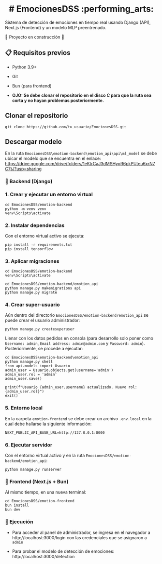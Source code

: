 <h1 align="center"> # EmocionesDSS :performing_arts: </h1>

Sistema de detección de emociones en tiempo real usando Django (API), Next.js (Frontend) y un modelo MLP preentrenado.

:construction: Proyecto en construcción :construction:



## :clipboard: Requisitos previos

- Python 3.9+
- Git
- Bun (para frontend)

- **OJO: Se debe clonar el repositorio en el disco C para que la ruta sea corta y no hayan problemas posteriormente.**


## Clonar el repositorio
```
git clone https://github.com/tu_usuario/EmocionesDSS.git
```

## Descargar modelo
En la ruta `EmocionesDSS\emotion-backend\emotion_api\api\ml_model` se debe ubicar el modelo que se encuentra en el enlace: https://drive.google.com/drive/folders/1eKtrCaJ3dMSHyqR6pkPUteu6xrN7C7tJ?usp=sharing

### :rocket: **Backend (Django)**

###     1. Crear y ejecutar un entorno virtual
```
cd EmocionesDSS/emotion-backend
python -m venv venv
venv\Scripts\activate
```

###     2. Instalar dependencias
Con el entorno virtual activo se ejecuta:
```
pip install -r requirements.txt
pip install tensorflow
```

###     3. Aplicar migraciones
```
cd EmocionesDSS/emotion-backend
venv\Scripts\activate

cd EmocionesDSS/emotion-backend/emotion_api
python manage.py makemigrations api
python manage.py migrate
```

###     4. Crear super-usuario
Aún dentro del directorio `EmocionesDSS/emotion-backend/emotion_api` se puede crear el usuario administrador:
```
python manage.py createsuperuser
```
Llenar con los datos pedidos en consola (para desarrollo solo poner como `Username: admin`, `Email address: admin@admin.com` y `Password: admin`).
Posteriormente, se procede a ejecutar:
```
cd EmocionesDSS\emotion-backend\emotion_api
python manage.py shell
from api.models import Usuario
admin_user = Usuario.objects.get(username='admin') 
admin_user.rol = 'admin'
admin_user.save()

print(f"Usuario {admin_user.username} actualizado. Nuevo rol: {admin_user.rol}")
exit()
```

###     5. Entorno local
En la carpeta `emotion-frontend` se debe crear un archivo `.env.local` en la cual debe hallarse la siguiente información:
```
NEXT_PUBLIC_API_BASE_URL=http://127.0.0.1:8000
```

###     6. Ejecutar servidor
Con el entorno virtual activo y en la ruta `EmocionesDSS/emotion-backend/emotion_api`:
```
python manage.py runserver
```


### :sunrise: **Frontend (Next.js + Bun)**
Al mismo tiempo, en una nueva terminal:
```
cd EmocionesDSS/emotion-frontend
bun install
bun dev
```


### :star2: **Ejecución**
- Para acceder al panel de administrador, se ingresa en el navegador a http://localhost:3000/login con las credenciales que se asignaron a `admin`


- Para probar el modelo de detección de emociones: http://localhost:3000/detection